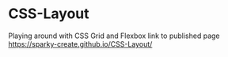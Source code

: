 # CSS-Layout
Playing around with CSS Grid and Flexbox
link to published page https://sparky-create.github.io/CSS-Layout/
